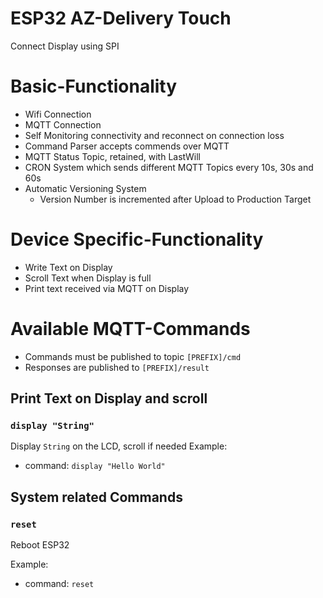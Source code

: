 # ESP32 AZ-Delivery Touch 
Connect Display using SPI

# Basic-Functionality
* Wifi Connection  
* MQTT Connection 
* Self Monitoring connectivity and reconnect on connection loss
* Command Parser accepts commends over MQTT
* MQTT Status Topic, retained, with LastWill
* CRON System which sends different MQTT Topics every 10s, 30s and 60s
* Automatic Versioning System
  * Version Number is incremented after Upload to Production Target
# Device Specific-Functionality
* Write Text on Display
* Scroll Text when Display is full
* Print text received via MQTT on Display

# Available MQTT-Commands 
* Commands must be published to topic `[PREFIX]/cmd`
* Responses are published to `[PREFIX]/result`

## Print Text on Display and scroll
### `display "String"`
Display `String` on the LCD, scroll if needed
 Example:
 * command: `display "Hello World"` 

## System related Commands
### `reset`
Reboot ESP32

Example:
 * command: `reset` 
 

